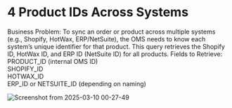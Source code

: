 # 4 Product IDs Across Systems  
Business Problem:
 To sync an order or product across multiple systems (e.g., Shopify, HotWax, ERP/NetSuite), the OMS needs to know each system’s unique identifier for that product. This query retrieves the Shopify ID, HotWax ID, and ERP ID (NetSuite ID) for all products.
Fields to Retrieve:  
PRODUCT_ID (internal OMS ID)  
SHOPIFY_ID  
HOTWAX_ID  
ERP_ID or NETSUITE_ID (depending on naming)   

![Screenshot from 2025-03-10 00-27-49](https://github.com/user-attachments/assets/a88f671b-d6bf-4152-b7b3-f110e00d9477)

